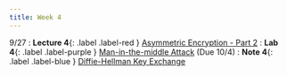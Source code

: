 ```yaml
---
title: Week 4
---
```


9/27
: **Lecture 4**{: .label .label-red } [Asymmetric Encryption - Part 2](#)
: **Lab 4**{: .label .label-purple } [Man-in-the-middle Attack](#) (Due 10/4)
: **Note 4**{: .label .label-blue } [Diffie-Hellman Key Exchange](#)
